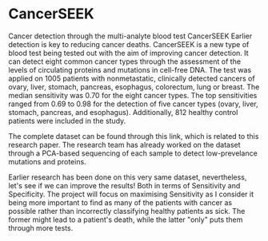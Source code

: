 # CancerSEEK
Cancer detection through the multi-analyte blood test CancerSEEK
Earlier detection is key to reducing cancer deaths. CancerSEEK is a new type of blood test being tested out with the aim of improving cancer detection. It can detect eight common cancer types through the assessment of the levels of circulating proteins and mutations in cell-free DNA. The test was applied on 1005 patients with nonmetastatic, clinically detected cancers of ovary, liver, stomach, pancreas, esophagus, colorectum, lung or breast. The median sensitivity was 0.70 for the eight cancer types. The top sensitivities ranged from 0.69 to 0.98 for the detection of five cancer types (ovary, liver, stomach, pancreas, and esophagus). Additionally, 812 healthy control patients were included in the study.


The complete dataset can be found through this link, which is related to this research paper. The research team has already worked on the dataset through a PCA-based sequencing of each sample to detect low-prevelance mutations and proteins.


Earlier research has been done on this very same dataset, nevertheless, let's see if we can improve the results! Both in terms of Sensitivity and Specificity. The project will focus on maximising Sensitivity as I consider it being more important to find as many of the patients with cancer as possible rather than incorrectly classifying healthy patients as sick. The former might lead to a patient's death, while the latter "only" puts them through more tests.
